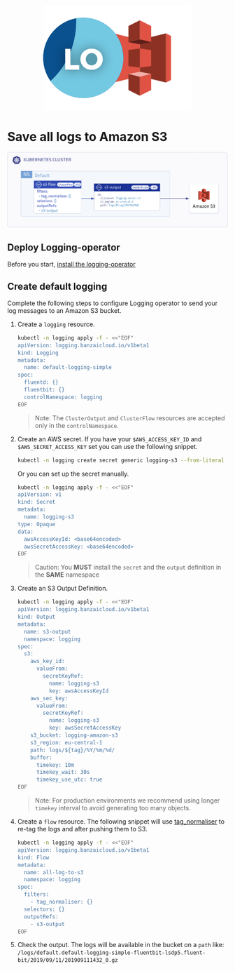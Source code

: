 <p align="center"><img src="../img/s3_logo.png" width="340"></p>

# Save all logs to Amazon S3

<p align="center"><img src="../img/s3_flow.png" width="900"></p>

## Deploy Logging-operator
Before you start, [install the logging-operator](../deploy/README.md#)

## Create default logging
Complete the following steps to configure Logging operator to send your log messages to an Amazon S3 bucket.
1. Create a `logging` resource.
    ```bash
    kubectl -n logging apply -f - <<"EOF" 
    apiVersion: logging.banzaicloud.io/v1beta1
    kind: Logging
    metadata:
      name: default-logging-simple
    spec:
      fluentd: {}
      fluentbit: {}
      controlNamespace: logging
    EOF
    ```
    > Note: The `ClusterOutput` and `ClusterFlow` resources are accepted only in the `controlNamespace`.
1. Create an AWS secret.
If you have your `$AWS_ACCESS_KEY_ID` and `$AWS_SECRET_ACCESS_KEY` set you can use the following snippet.
    ```bash
    kubectl -n logging create secret generic logging-s3 --from-literal "awsAccessKeyId=$AWS_ACCESS_KEY_ID" --from-literal "awsSecretAccesKey=$AWS_SECRET_ACCESS_KEY"
    ```
    Or you can set up the secret manually.
    ```bash
    kubectl -n logging apply -f - <<"EOF" 
    apiVersion: v1
    kind: Secret
    metadata:
      name: logging-s3
    type: Opaque
    data:
      awsAccessKeyId: <base64encoded>
      awsSecretAccessKey: <base64encoded>
    EOF
    ```
    > Caution: You **MUST** install the `secret` and the `output` definition in the **SAME** namespace
1. Create an S3 Output Definition.
    ```bash
    kubectl -n logging apply -f - <<"EOF" 
    apiVersion: logging.banzaicloud.io/v1beta1
    kind: Output
    metadata:
      name: s3-output
      namespace: logging
    spec:
      s3:
        aws_key_id:
          valueFrom:
            secretKeyRef:
              name: logging-s3
              key: awsAccessKeyId
        aws_sec_key:
          valueFrom:
            secretKeyRef:
              name: logging-s3
              key: awsSecretAccessKey
        s3_bucket: logging-amazon-s3
        s3_region: eu-central-1
        path: logs/${tag}/%Y/%m/%d/
        buffer:
          timekey: 10m
          timekey_wait: 30s
          timekey_use_utc: true
    EOF
    ```
    > Note: For production environments we recommend using longer `timekey` interval to avoid generating too many objects.
1. Create a `flow` resource.
The following snippet will use [tag_normaliser](../plugins/filters/tagnormaliser.md) to re-tag the logs and after pushing them to S3.
    ```bash
    kubectl -n logging apply -f - <<"EOF" 
    apiVersion: logging.banzaicloud.io/v1beta1
    kind: Flow
    metadata:
      name: all-log-to-s3
      namespace: logging
    spec:
      filters:
        - tag_normaliser: {}
      selectors: {}
      outputRefs:
        - s3-output
    EOF
    ```
1. Check the output.
The logs will be available in the bucket on a `path` like:
    ```/logs/default.default-logging-simple-fluentbit-lsdp5.fluent-bit/2019/09/11/201909111432_0.gz```
